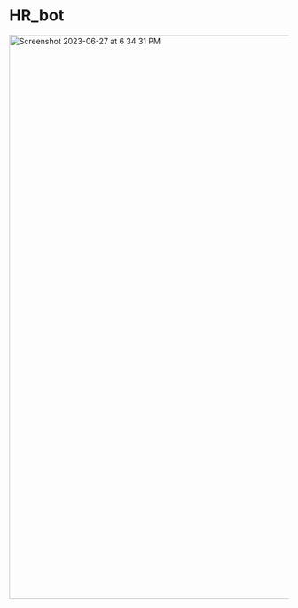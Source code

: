# HR_bot
<img width="1018" alt="Screenshot 2023-06-27 at 6 34 31 PM" src="https://github.com/KamranNiroomand/HR_bot/assets/95174740/39a2621a-cd0a-42d2-ba54-9bc282e2119c">
